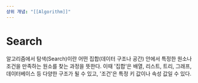 ```yaml
---
상위 개념: "[[Algorithm]]"
---
```

# Search
알고리즘에서 탐색(Search)이란 어떤 집합(데이터 구조나 공간) 안에서 특정한 원소나 조건을 만족하는 원소를 찾는 과정을 뜻한다. 이때 '집합'은 배열, 리스트, 트리, 그래프, 데이터베이스 등 다양한 구조가 될 수 있고, '조건'은 특정 키 값이나 속성 값일 수 있다.